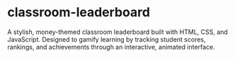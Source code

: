 # classroom-leaderboard
A stylish, money-themed classroom leaderboard built with HTML, CSS, and JavaScript. Designed to gamify learning by tracking student scores, rankings, and achievements through an interactive, animated interface.
